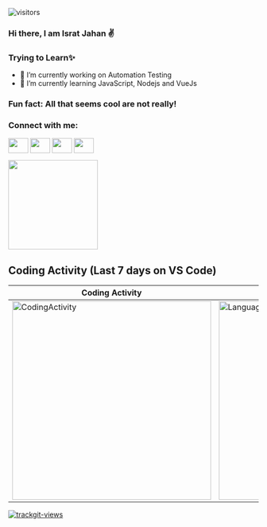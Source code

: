![visitors](https://visitor-badge.glitch.me/badge?page_id=page.id)
### Hi there, I am Israt Jahan ✌

                                         
### Trying to Learn✨



- 🔭 I’m currently working on Automation Testing
- 🌱 I’m currently learning JavaScript, Nodejs and VueJs

### Fun fact: All that seems cool are not really!
<p align="left">
<h3 align="left">Connect with me:</h3>
<a href="https://www.facebook.com/profile.php?id=100010297718985" target="blank"><img align="center" src="https://cdn.jsdelivr.net/npm/simple-icons@3.0.1/icons/facebook.svg" height="30" width="40" /></a>
<a href="https://www.codechef.com/users/charlotte45" target="blank"><img align="center" src="https://cdn.jsdelivr.net/npm/simple-icons@3.1.0/icons/codechef.svg" height="30" width="40" /></a>
<a href="https://www.hackerrank.com/isratJn" target="blank"><img align="center" src="https://cdn.jsdelivr.net/npm/simple-icons@3.0.1/icons/hackerrank.svg" height="30" width="40" /></a>
<a href="https://codeforces.com/profile/JnIsrat" target="blank"><img align="center" src="https://cdn.jsdelivr.net/npm/simple-icons@3.0.1/icons/codeforces.svg"  height="30" width="40" /></a>

</p>


<img height="180em" src="https://github-readme-stats.vercel.app/api?username=IsratJn&show_icons=true&hide_border=true&&count_private=true&include_all_commits=true" />


<!--START_SECTION:waka-->
<!--END_SECTION:waka-->
## Coding Activity (Last 7 days on VS Code)

| Coding Activity      | Languages |
| ----------- | ----------- |
| <img src="https://wakatime.com/share/@KhanShaheb34/8d383281-0676-4e4e-a74b-6518353d7337.svg" height="400" alt="CodingActivity"/>   | <img src="https://wakatime.com/share/@KhanShaheb34/a8527b9c-20a8-4ea8-a35f-46bc3c694c7a.svg" height="400" alt="Languages"/>        |



<a href="https://trackgit.com">
<img src="https://us-central1-trackgit-analytics.cloudfunctions.net/token/ping/kfnouukuf7m7ahn58ukf" alt="trackgit-views" />
</a>
